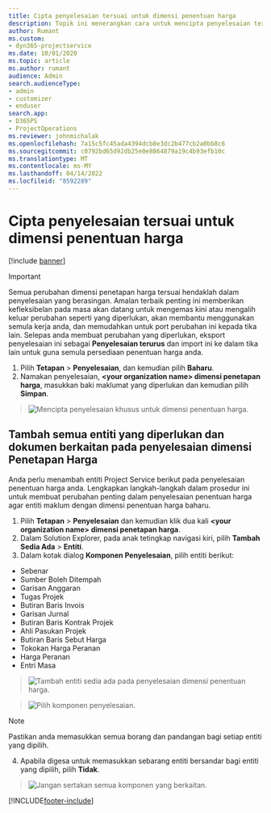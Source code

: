 ```yaml
---
title: Cipta penyelesaian tersuai untuk dimensi penentuan harga
description: Topik ini menerangkan cara untuk mencipta penyelesaian tersuai apabila membuat dimensi penetapan harga tersuai.
author: Rumant
ms.custom:
- dyn365-projectservice
ms.date: 10/01/2020
ms.topic: article
ms.author: rumant
audience: Admin
search.audienceType:
- admin
- customizer
- enduser
search.app:
- D365PS
- ProjectOperations
ms.reviewer: johnmichalak
ms.openlocfilehash: 7a15c5fc45ada4394dcb8e3dc2b477cb2a0bb8c6
ms.sourcegitcommit: c0792bd65d92db25e0e8864879a19c4b93efb10c
ms.translationtype: MT
ms.contentlocale: ms-MY
ms.lasthandoff: 04/14/2022
ms.locfileid: "8592289"
---
```

# <a name="create-custom-solutions-for-pricing-dimensions"></a>Cipta penyelesaian tersuai untuk dimensi penentuan harga

[!include [banner](../includes/psa-now-project-operations.md)]

> [!IMPORTANT]
> Semua perubahan dimensi penetapan harga tersuai hendaklah dalam penyelesaian yang berasingan. Amalan terbaik penting ini memberikan kefleksibelan pada masa akan datang untuk mengemas kini atau mengalih keluar perubahan seperti yang diperlukan, akan membantu menggunakan semula kerja anda, dan memudahkan untuk port perubahan ini kepada tika lain. Selepas anda membuat perubahan yang diperlukan, eksport penyelesaian ini sebagai **Penyelesaian terurus** dan import ini ke dalam tika lain untuk guna semula persediaan penentuan harga anda.

1. Pilih **Tetapan** > **Penyelesaian**, dan kemudian pilih **Baharu**. 
2. Namakan penyelesaian, **\<your organization name> dimensi penetapan harga**, masukkan baki maklumat yang diperlukan dan kemudian pilih **Simpan**.

> ![Mencipta penyelesaian khusus untuk dimensi penentuan harga.](media/Creation-of-custom-pricing-dimension-solution.PNG)
  
## <a name="add-all-required-entities-and-related-components-to-the-pricing-dimension-solution"></a>Tambah semua entiti yang diperlukan dan dokumen berkaitan pada penyelesaian dimensi Penetapan Harga
Anda perlu menambah entiti Project Service berikut pada penyelesaian penentuan harga anda. Lengkapkan langkah-langkah dalam prosedur ini untuk membuat perubahan penting dalam penyelesaian penentuan harga agar entiti maklum dengan dimensi penentuan harga baharu.

1. Pilih **Tetapan** > **Penyelesaian** dan kemudian klik dua kali **\<your organization name> dimensi penetapan harga**. 
2. Dalam Solution Explorer, pada anak tetingkap navigasi kiri, pilih **Tambah Sedia Ada** > **Entiti**.
3. Dalam kotak dialog **Komponen Penyelesaian**, pilih entiti berikut:

- Sebenar
- Sumber Boleh Ditempah
- Garisan Anggaran
- Tugas Projek
- Butiran Baris Invois
- Garisan Jurnal
- Butiran Baris Kontrak Projek
- Ahli Pasukan Projek
- Butiran Baris Sebut Harga
- Tokokan Harga Peranan
- Harga Peranan 
- Entri Masa 

> ![Tambah entiti sedia ada pada penyelesaian dimensi penentuan harga.](media/Existing-entities-to-PD-solution.png)

> ![Pilih komponen penyelesaian.](media/Dimension-Components.png)

> [!NOTE]
> Pastikan anda memasukkan semua borang dan pandangan bagi setiap entiti yang dipilih.

4. Apabila digesa untuk memasukkan sebarang entiti bersandar bagi entiti yang dipilih, pilih **Tidak**.

> ![Jangan sertakan semua komponen yang berkaitan.](media/Do-not-include-required.png)




[!INCLUDE[footer-include](../includes/footer-banner.md)]
